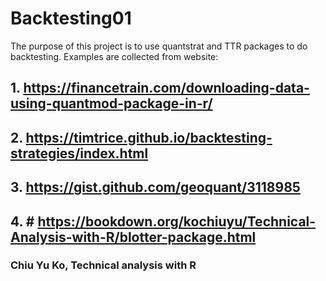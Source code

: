# Backtesting01
The purpose of this project is to use quantstrat and TTR packages to do backtesting. Examples are collected from website: 
## 1. https://financetrain.com/downloading-data-using-quantmod-package-in-r/

## 2. https://timtrice.github.io/backtesting-strategies/index.html

## 3. https://gist.github.com/geoquant/3118985

## 4. # https://bookdown.org/kochiuyu/Technical-Analysis-with-R/blotter-package.html
###  Chiu Yu Ko, Technical analysis with R


